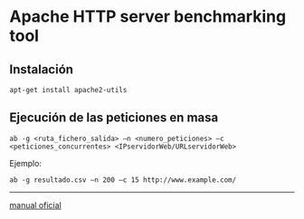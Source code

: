 
# Apache HTTP server benchmarking tool


## Instalación
```
apt-get install apache2-utils
```


## Ejecución de las peticiones en masa
```
ab -g <ruta_fichero_salida> –n <numero_peticiones> –c <peticiones_concurrentes> <IPservidorWeb/URLservidorWeb>
```

Ejemplo:
```
ab -g resultado.csv –n 200 –c 15 http://www.example.com/
```
---

[manual oficial](https://httpd.apache.org/docs/2.4/programs/ab.html)
